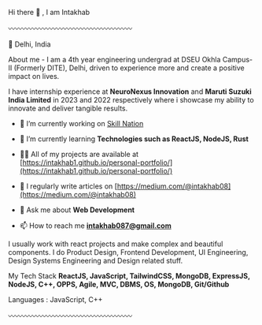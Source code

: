 Hi there 👋 , I am Intakhab

〰️〰️〰️〰️〰️〰️〰️〰️〰️〰️〰️〰️〰️〰️〰️〰️〰️〰️

📍 Delhi, India

About me -
I am a 4th year engineering undergrad at DSEU Okhla Campus-II (Formerly DITE), Delhi, driven to experience more and create a positive impact on lives. 

I have internship experience at **NeuroNexus Innovation** and **Maruti Suzuki India Limited** in 2023 and 2022 respectively where i showcase my ability to innovate and deliver tangible results.

- 🔭 I’m currently working on [Skill Nation](https://skillnation.vercel.app/)

- 🌱 I’m currently learning **Technologies such as ReactJS, NodeJS, Rust**

- 👨‍💻 All of my projects are available at [https://intakhab1.github.io/personal-portfolio/](https://intakhab1.github.io/personal-portfolio/)

- 📝 I regularly write articles on [https://medium.com/@intakhab08](https://medium.com/@intakhab08)

- 💬 Ask me about **Web Development**

- 📫 How to reach me **intakhab087@gmail.com**

I usually work with react projects and make complex and beautiful components.
I do Product Design, Frontend Development, UI Engineering, Design Systems Engineering and Design related stuff.

My Tech Stack **ReactJS, JavaScript, TailwindCSS, MongoDB, ExpressJS, NodeJS, C++, OPPS, Agile, MVC, DBMS, OS, MongoDB, Git/Github**

Languages : JavaScript, C++

〰️〰️〰️〰️〰️〰️〰️〰️〰️〰️〰️〰️〰️〰️〰️〰️〰️〰️
